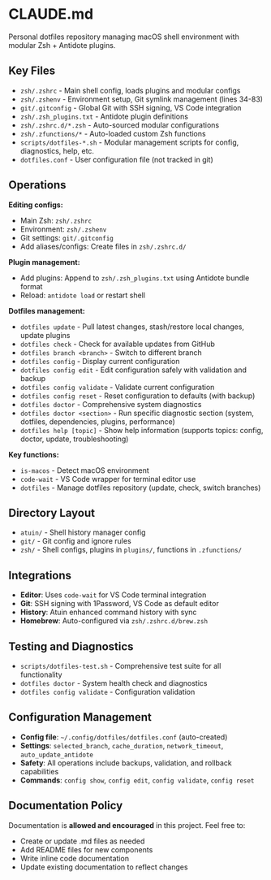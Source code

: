 # CLAUDE.md

Personal dotfiles repository managing macOS shell environment with modular Zsh + Antidote plugins.

## Key Files

- `zsh/.zshrc` - Main shell config, loads plugins and modular configs
- `zsh/.zshenv` - Environment setup, Git symlink management (lines 34-83)
- `git/.gitconfig` - Global Git with SSH signing, VS Code integration
- `zsh/.zsh_plugins.txt` - Antidote plugin definitions
- `zsh/.zshrc.d/*.zsh` - Auto-sourced modular configurations
- `zsh/.zfunctions/*` - Auto-loaded custom Zsh functions
- `scripts/dotfiles-*.sh` - Modular management scripts for config, diagnostics, help, etc.
- `dotfiles.conf` - User configuration file (not tracked in git)

## Operations

**Editing configs:**
- Main Zsh: `zsh/.zshrc`
- Environment: `zsh/.zshenv`  
- Git settings: `git/.gitconfig`
- Add aliases/configs: Create files in `zsh/.zshrc.d/`

**Plugin management:**
- Add plugins: Append to `zsh/.zsh_plugins.txt` using Antidote bundle format
- Reload: `antidote load` or restart shell

**Dotfiles management:**
- `dotfiles update` - Pull latest changes, stash/restore local changes, update plugins
- `dotfiles check` - Check for available updates from GitHub
- `dotfiles branch <branch>` - Switch to different branch
- `dotfiles config` - Display current configuration
- `dotfiles config edit` - Edit configuration safely with validation and backup
- `dotfiles config validate` - Validate current configuration
- `dotfiles config reset` - Reset configuration to defaults (with backup)
- `dotfiles doctor` - Comprehensive system diagnostics
- `dotfiles doctor <section>` - Run specific diagnostic section (system, dotfiles, dependencies, plugins, performance)
- `dotfiles help [topic]` - Show help information (supports topics: config, doctor, update, troubleshooting)

**Key functions:**
- `is-macos` - Detect macOS environment
- `code-wait` - VS Code wrapper for terminal editor use
- `dotfiles` - Manage dotfiles repository (update, check, switch branches)

## Directory Layout

- `atuin/` - Shell history manager config
- `git/` - Git config and ignore rules
- `zsh/` - Shell configs, plugins in `plugins/`, functions in `.zfunctions/`

## Integrations

- **Editor**: Uses `code-wait` for VS Code terminal integration
- **Git**: SSH signing with 1Password, VS Code as default editor
- **History**: Atuin enhanced command history with sync
- **Homebrew**: Auto-configured via `zsh/.zshrc.d/brew.zsh`

## Testing and Diagnostics

- `scripts/dotfiles-test.sh` - Comprehensive test suite for all functionality
- `dotfiles doctor` - System health check and diagnostics
- `dotfiles config validate` - Configuration validation

## Configuration Management

- **Config file**: `~/.config/dotfiles/dotfiles.conf` (auto-created)
- **Settings**: `selected_branch`, `cache_duration`, `network_timeout`, `auto_update_antidote`
- **Safety**: All operations include backups, validation, and rollback capabilities
- **Commands**: `config show`, `config edit`, `config validate`, `config reset`

## Documentation Policy

Documentation is **allowed and encouraged** in this project. Feel free to:
- Create or update .md files as needed
- Add README files for new components
- Write inline code documentation
- Update existing documentation to reflect changes